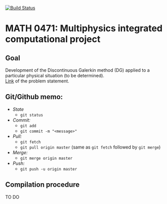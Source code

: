 [![Build Status](https://travis-ci.org/ImperatorS79/Multiphysics.svg?branch=master)](https://travis-ci.org/ImperatorS79/Multiphysics)
# MATH 0471: Multiphysics integrated computational project
## Goal
Development of the Discontinuous Galerkin method (DG) applied to a particular physical situation (to be determined).  
[Link](http://www.montefiore.ulg.ac.be/~geuzaine/MATH0471/enonce2019.pdf) of the problem statement.

## Git/Github memo:
* *State*
	* `git status`
* *Commit:*
	* `git add`
	* `git commit -m "<message>"`
* *Pull:*
	* `git fetch`
	* `git pull origin master` (same as `git fetch` followed by `git merge`)
* *Merge:*
	* `git merge origin master`
* *Push:*
	* `git push -u origin master`

## Compilation procedure
TO DO


   
   
   
   
